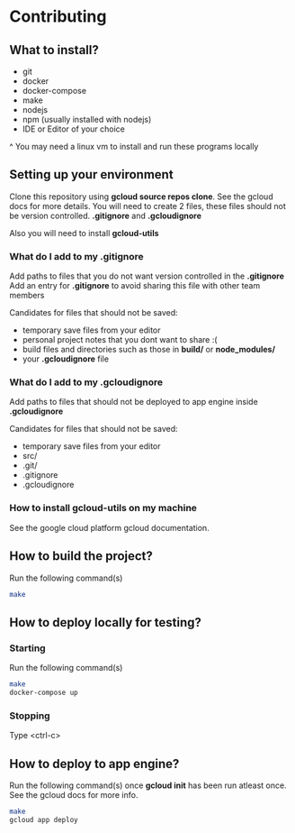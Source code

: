 # Contributing

## What to install?

* git
* docker
* docker-compose
* make
* nodejs
* npm (usually installed with nodejs)
* IDE or Editor of your choice

^ You may need a linux vm to install and run these programs locally


## Setting up your environment
Clone this repository using **gcloud source repos clone**. See the gcloud docs for more details.
You will need to create 2 files, these files should not be version controlled.
**.gitignore** and **.gcloudignore**

Also you will need to install **gcloud-utils**


### What do I add to my .gitignore
Add paths to files that you do not want version controlled in the **.gitignore**
Add an entry for **.gitignore** to avoid sharing this file with other team members

Candidates for files that should not be saved:

* temporary save files from your editor
* personal project notes that you dont want to share :(
* build files and directories such as those in **build/** or **node_modules/** 
* your **.gcloudignore** file


### What do I add to my .gcloudignore
Add paths to files that should not be deployed to app engine inside **.gcloudignore** 

Candidates for files that should not be saved:

* temporary save files from your editor
* src/
* .git/
* .gitignore
* .gcloudignore


### How to install gcloud-utils on my machine
See the google cloud platform gcloud documentation. 


## How to build the project?
Run the following command(s)
```bash
make
```


## How to deploy locally for testing?
### Starting
Run the following command(s)
```bash
make
docker-compose up
```

### Stopping
Type \<ctrl-c\>


## How to deploy to app engine?
Run the following command(s) once **gcloud init** has been run atleast once. See the gcloud docs for more info. 
```bash
make
gcloud app deploy
```
